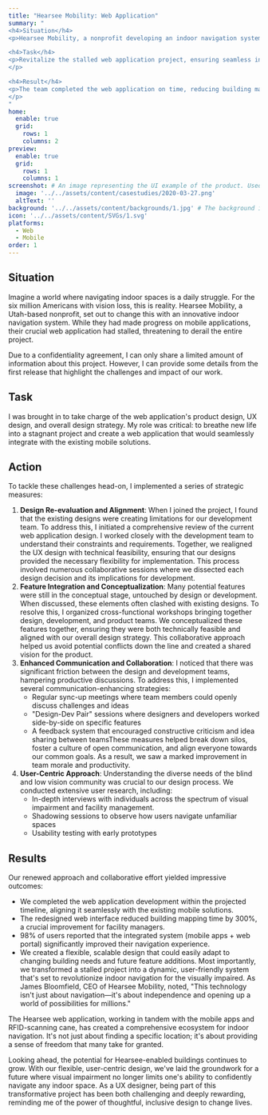 ```yaml
---
title: "Hearsee Mobility: Web Application"
summary: "
<h4>Situation</h4>
<p>Hearsee Mobility, a nonprofit developing an indoor navigation system for visually impaired people, faced challenges with their web application design, threatening the project's progress..</p>

<h4>Task</h4>
<p>Revitalize the stalled web application project, ensuring seamless integration with existing mobile solutions.
</p>

<h4>Result</h4>  
<p>The team completed the web application on time, reducing building mapping time by 300%. 98% of users reported significant navigation improvement. The project transformed from stagnant to dynamic, creating a comprehensive ecosystem for indoor navigation that enhances independence for visually impaired individuals.
</p>
"
home:
  enable: true
  grid:
    rows: 1
    columns: 2
preview:
  enable: true
  grid:
    rows: 1
    columns: 1
screenshot: # An image representing the UI example of the product. Used in preview cards
  image: '../../assets/content/casestudies/2020-03-27.png'
  altText: ''
background: '../../assets/content/backgrounds/1.jpg' # The background image used for preview cards
icon: '../../assets/content/SVGs/1.svg'
platforms:
  - Web
  - Mobile
order: 1
---
```


## Situation

Imagine a world where navigating indoor spaces is a daily struggle. For the six million Americans with vision loss, this is reality. Hearsee Mobility, a Utah-based nonprofit, set out to change this with an innovative indoor navigation system. While they had made progress on mobile applications, their crucial web application had stalled, threatening to derail the entire project.

Due to a confidentiality agreement, I can only share a limited amount of information about this project. However, I can provide some details from the first release that highlight the challenges and impact of our work.

## Task

I was brought in to take charge of the web application's product design, UX design, and overall design strategy. My role was critical: to breathe new life into a stagnant project and create a web application that would seamlessly integrate with the existing mobile solutions.

## Action

To tackle these challenges head-on, I implemented a series of strategic measures:

1. **Design Re-evaluation and Alignment**: When I joined the project, I found that the existing designs were creating limitations for our development team. To address this, I initiated a comprehensive review of the current web application design. I worked closely with the development team to understand their constraints and requirements. Together, we realigned the UX design with technical feasibility, ensuring that our designs provided the necessary flexibility for implementation. This process involved numerous collaborative sessions where we dissected each design decision and its implications for development.
2. **Feature Integration and Conceptualization**: Many potential features were still in the conceptual stage, untouched by design or development. When discussed, these elements often clashed with existing designs. To resolve this, I organized cross-functional workshops bringing together design, development, and product teams. We conceptualized these features together, ensuring they were both technically feasible and aligned with our overall design strategy. This collaborative approach helped us avoid potential conflicts down the line and created a shared vision for the product.
3. **Enhanced Communication and Collaboration**: I noticed that there was significant friction between the design and development teams, hampering productive discussions. To address this, I implemented several communication-enhancing strategies:
   - Regular sync-up meetings where team members could openly discuss challenges and ideas
   - "Design-Dev Pair" sessions where designers and developers worked side-by-side on specific features
   - A feedback system that encouraged constructive criticism and idea sharing between teamsThese measures helped break down silos, foster a culture of open communication, and align everyone towards our common goals. As a result, we saw a marked improvement in team morale and productivity.
4. **User-Centric Approach**: Understanding the diverse needs of the blind and low vision community was crucial to our design process. We conducted extensive user research, including:
   - In-depth interviews with individuals across the spectrum of visual impairment and facility management.
   - Shadowing sessions to observe how users navigate unfamiliar spaces
   - Usability testing with early prototypes

## Results

Our renewed approach and collaborative effort yielded impressive outcomes:

- We completed the web application development within the projected timeline, aligning it seamlessly with the existing mobile solutions.
- The redesigned web interface reduced building mapping time by 300%, a crucial improvement for facility managers.
- 98% of users reported that the integrated system (mobile apps + web portal) significantly improved their navigation experience.
- We created a flexible, scalable design that could easily adapt to changing building needs and future feature additions. Most importantly, we transformed a stalled project into a dynamic, user-friendly system that's set to revolutionize indoor navigation for the visually impaired. As James Bloomfield, CEO of Hearsee Mobility, noted, "This technology isn't just about navigation—it's about independence and opening up a world of possibilities for millions."

The Hearsee web application, working in tandem with the mobile apps and RFID-scanning cane, has created a comprehensive ecosystem for indoor navigation. It's not just about finding a specific location; it's about providing a sense of freedom that many take for granted.

Looking ahead, the potential for Hearsee-enabled buildings continues to grow. With our flexible, user-centric design, we've laid the groundwork for a future where visual impairment no longer limits one's ability to confidently navigate any indoor space. As a UX designer, being part of this transformative project has been both challenging and deeply rewarding, reminding me of the power of thoughtful, inclusive design to change lives.
